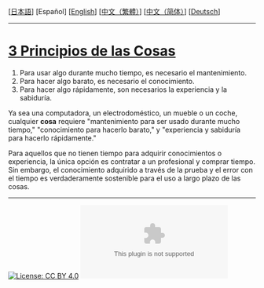 [[日本語](ja.md)] [Español] [[English](en.md)] [[中文（繁體）](zh-tw.md)] [[中文（简体）](zh-cn.md)] [[Deutsch](de.md)]

---

# [3 Principios de las Cosas](https://principle-of-things.github.io/)

1. Para usar algo durante mucho tiempo, es necesario el mantenimiento.
2. Para hacer algo barato, es necesario el conocimiento.
3. Para hacer algo rápidamente, son necesarios la experiencia y la sabiduría.

Ya sea una computadora, un electrodoméstico, un mueble o un coche, cualquier **cosa** requiere "mantenimiento para ser usado durante mucho tiempo," "conocimiento para hacerlo barato," y "experiencia y sabiduría para hacerlo rápidamente."

Para aquellos que no tienen tiempo para adquirir conocimientos o experiencia, la única opción es contratar a un profesional y comprar tiempo. Sin embargo, el conocimiento adquirido a través de la prueba y el error con el tiempo es verdaderamente sostenible para el uso a largo plazo de las cosas.

---

[![License: CC BY 4.0](https://img.shields.io/badge/License-CC_BY_4.0-lightgrey.svg)](https://github.com/principle-of-things/principle-of-things.github.com/blob/main/LICENSE "Content on the site of 'Principles of Things' is licensed under a Creative Commons Attribution 4.0 International license.")
[![GitHub Repo stars](https://img.shields.io/github/stars/principle-of-things/principle-of-things.github.com)](https://github.com/principle-of-things/principle-of-things.github.com)
